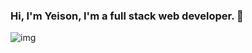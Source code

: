 ### Hi, I'm Yeison, I'm a full stack web developer. 👋

![img](https://blog.desafiolatam.com/wp-content/uploads/2019/04/react-galaxia.png)

<!--
**YeisonRodriguez87/YeisonRodriguez87** is a ✨ _special_ ✨ repository because its `README.md` (this file) appears on your GitHub profile.

Here are some ideas to get you started:

- 🔭 I’m currently working on ...
- 🌱 I’m currently learning ...
- 👯 I’m looking to collaborate on ...
- 🤔 I’m looking for help with ...
- 💬 Ask me about ...
- 📫 How to reach me: ...
- 😄 Pronouns: ...
- ⚡ Fun fact: ...
-->
